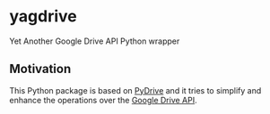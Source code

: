 # yagdrive

Yet Another Google Drive API Python wrapper

## Motivation

This Python package is based on [PyDrive](https://pythonhosted.org/PyDrive/) and it tries to simplify and enhance the operations over the [Google Drive API](https://developers.google.com/drive).
